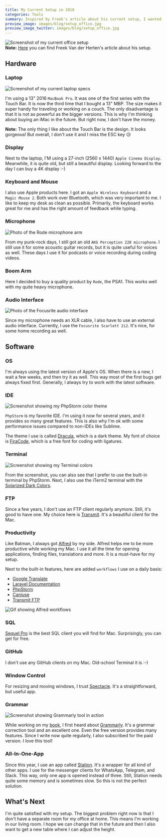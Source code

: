 ```yaml
---
title: My Current Setup in 2018
categories: Tools
summary: Inspired by Freek's article about his current setup, I wanted to share mine as well. In this article, I will list all the soft- and hardware that makes my current setup.
preview_image: images/blog/setup_office.jpg
preview_image_twitter: images/blog/setup_office.jpg
---
```


<img class="blogimage" alt="Screenshot of my current office setup" src="/images/blog/setup_office.jpg" />

<div class="blognote"><strong>Note:</strong> <a href="https://murze.be/my-current-setup-2018-edition">Here</a> you can find Freek Van der Herten's article about his setup.</div>

## Hardware

### Laptop

<img class="blogimage" alt="Screenshot of my current laptop specs" src="/images/blog/setup_laptop_specs.png" />

I'm using a 13" 2016 `MacBook Pro`. It was one of the first series with the Touch Bar. It is now the third time that I bought a 13" MBP. The size makes it super handy for traveling or working on a couch. The only disadvantage is that it is not as powerful as the bigger versions. This is why I'm thinking about buying an iMac in the future. But right now, I don't have the money.

<div class="blognote"><strong>Note:</strong> The only thing I like about the Touch Bar is the design. It looks gorgeous! But overall, I don't use it and I miss the ESC key 😥</div>

### Display

Next to the laptop, I'M using a 27-inch (2560 x 1440) `Apple Cinema Display`. Meanwhile, it is quite old, but still a beautiful display. Looking forward to the day I can buy a 4K display :-)

### Keyboard and Mouse

I also use Apple products here. I got an `Apple Wireless Keyboard` and a `Magic Mouse 2`. Both work over Bluetooth, which was very important to me. I like to keep my desk as clean as possible. Primarily, the keyboard works great for me and has the right amount of feedback while typing.

### Microphone

<img class="blogimage" alt="Photo of the Rode microphone arm" src="/images/blog/setup_micro_boom.jpg" />

From my punk-rock days, I still got an old `AKG Perception 220 microphone`. I still use it for some acoustic guitar records, but it is quite useful for voices as well. These days I use it for podcasts or voice recording during coding videos.

### Boom Arm

Here I decided to buy a quality product by `Rode`, the PSA1. This works well with my quite heavy microphone.


### Audio Interface

<img class="blogimage" alt="Photo of the Focusrite audio interface" src="/images/blog/setup_audio_interface.jpg" />

Since my microphone needs an XLR cable, I also have to use an external audio interface. Currently, I use the `Focusrite Scarlett 2i2`. It's nice, for some home recording as well.

## Software

### OS

I'm always using the latest version of Apple's OS. When there is a new, I wait a few weeks, and then try it as well. This way most of the first bugs get always fixed first. Generally, I always try to work with the latest software.

### IDE

<img class="blogimage" alt="Screenshot showing my PhpStorm color theme" src="/images/blog/setup_ide.png" />

`PhpStorm` is my favorite IDE. I'm using it now for several years, and it provides so many great features. This is also why I'm ok with some performance issues compared to non-IDEs like Sublime.

The theme I use is called [Dracula](https://draculatheme.com/jetbrains/), which is a dark theme. My font of choice is [FiraCode](https://github.com/tonsky/FiraCode), which is a free font for coding with ligatures.

### Terminal

<img class="blogimage" alt="Screenshot showing my Terminal colors" src="/images/blog/setup_terminal.png" />

From the screenshot, you can also see that I prefer to use the built-in terminal by PhpStorm. Next, I also use the iTerm2 terminal with the [Solarized Dark Colors](https://github.com/altercation/solarized/tree/master/iterm2-colors-solarized).

### FTP

Since a few years, I don't use an FTP client regularly anymore. Still, it's good to have one. My choice here is [Transmit](https://panic.com/transmit/). It's a beautiful client for the Mac.

### Productivity

Like Batman, I always got [Alfred](https://www.alfredapp.com/) by my side. Alfred helps me to be more productive while working my Mac. I use it all the time for opening applications, finding files, translations and more. It is a must-have for my setup.

Next to the built-in features, here are added `workflows` I use on a daily basis:

* [Google Translate](https://github.com/nikersify/alfred-polyglot/releases)
* [Laravel Documentation](https://laravel-news.com/laravel-docs-alfred)
* [PhpStorm](https://laravel-news.com/laravel-docs-alfred)
* [Caniuse](https://github.com/willfarrell/alfred-caniuse-workflow)
* [Transmit FTP](https://www.dropbox.com/s/q2dgrr33rdnsh81/Transmit.alfredworkflow?dl=0)

<img class="blogimage" alt="Gif showing Alfred workflows" src="/images/blog/setup_alfred.gif" />

### SQL

[Sequel Pro](https://www.sequelpro.com/) is the best SQL client you will find for Mac. Surprisingly, you can get for free.

### GitHub

I don't use any GitHub clients on my Mac. Old-school Terminal it is :-)

### Window Control

For resizing and moving windows, I trust [Spectacle](https://www.spectacleapp.com/). It's a straightforward, but useful app.

### Grammar

<img class="blogimage" alt="Screenshot showing Grammarly tool in action" src="/images/blog/setup_grammarly.png" />

While working on my [book](https://store.christoph-rumpel.com/), I first heard about [Grammarly](https://app.grammarly.com/). It's a grammar correction tool and an excellent one. Even the free version provides many features. Since I write now quite regularly, I also subscribed for the paid version. I love this tool!

### All-In-One-App

Since this year, I use an app called [Station](https://getstation.com/). It's a wrapper for all kind of other apps. I use for the messenger clients for WhatsApp, Telegram, and Slack. This way, only one app is opened instead of three. Still, Station needs quite some memory and is sometimes slow. So this is not the perfect solution.

## What's Next

I'm quite satisfied with my setup. The biggest problem right now is that I don't have a separate room for my office at home. This means I'm working in our living room. I hope we can change that in the future and then I also want to get a new table where I can adjust the height.

